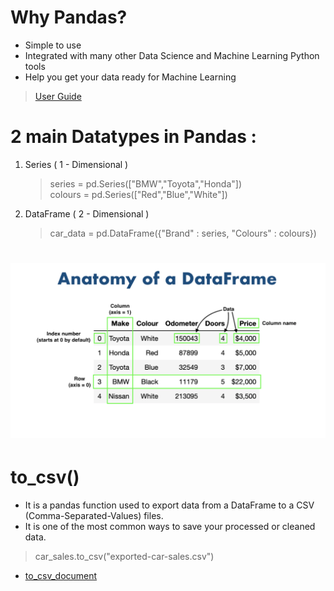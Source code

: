 # Why Pandas?
- Simple to use
- Integrated with many other Data Science and Machine Learning Python tools
- Help you get your data ready for Machine Learning
>[User Guide](https://pandas.pydata.org/pandas-docs/stable/user_guide/10min.html#min)
# 2 main Datatypes in Pandas :
1. Series ( 1 - Dimensional )
   >series = pd.Series(["BMW","Toyota","Honda"])\
   >colours = pd.Series(["Red","Blue","White"])
2. DataFrame ( 2 - Dimensional )
   >car_data = pd.DataFrame({"Brand" : series, "Colours" : colours})
# ![pandas-anatomy-of-a-dataframe](https://github.com/shruti041/Machine-learning/blob/main/pandas-anatomy-of-a-dataframe.png)
# to_csv()
- It is a pandas function used to export data from a DataFrame to a CSV (Comma-Separated-Values) files.
- It is one of the most common ways to save your processed or cleaned data.
>car_sales.to_csv("exported-car-sales.csv")
- [to_csv_document](https://pandas.pydata.org/pandas-docs/stable/reference/api/pandas.DataFrame.to_csv.html)

